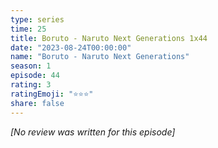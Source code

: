 ```yaml
---
type: series
time: 25
title: Boruto - Naruto Next Generations 1x44
date: "2023-08-24T00:00:00"
name: "Boruto - Naruto Next Generations"
season: 1
episode: 44
rating: 3
ratingEmoji: "⭐️⭐️⭐️"
share: false
---
```


_[No review was written for this episode]_
